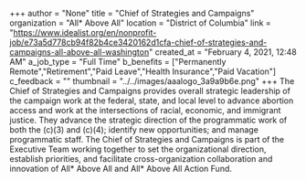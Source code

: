 +++
author = "None"
title = "Chief of Strategies and Campaigns"
organization = "All* Above All"
location = "District of Columbia"
link = "https://www.idealist.org/en/nonprofit-job/e73a5d778cb94f82b4ce3420162d1cfa-chief-of-strategies-and-campaigns-all-above-all-washington"
created_at = "February 4, 2021, 12:48 AM"
a_job_type = "Full Time"
b_benefits = ["Permanently Remote","Retirement","Paid Leave","Health Insurance","Paid Vacation"]
c_feedback = ""
thumbnail = "../../images/aaalogo_3a9a9b6e.png"
+++
The Chief of Strategies and Campaigns provides overall strategic leadership of the campaign work at the federal, state, and local level to advance abortion access and work at the intersections of racial, economic, and immigrant justice. They advance the strategic direction of the programmatic work of both the (c)(3) and (c)(4); identify new opportunities; and manage programmatic staff. The Chief of Strategies and Campaigns is part of the Executive Team working together to set the organizational direction, establish priorities, and facilitate cross-organization collaboration and innovation of All* Above All and All* Above All Action Fund.